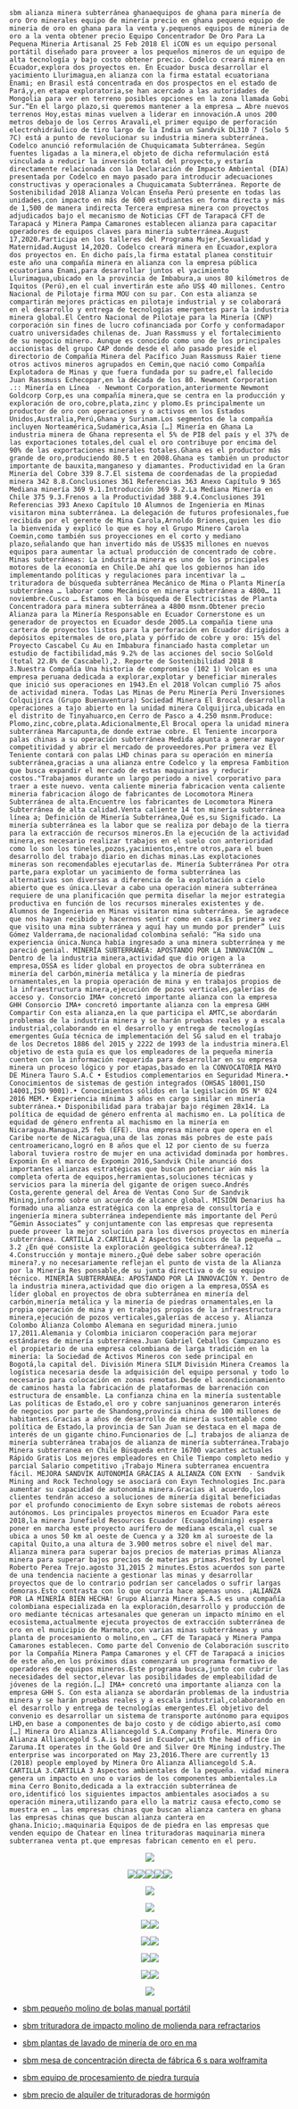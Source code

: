 
```
sbm alianza minera subterránea ghanaequipos de ghana para minería de oro Oro minerales equipo de minería precio en ghana pequeno equipo de mineria de oro en ghana para la venta y.pequenos equipos de mineria de oro a la venta obtener precio Equipo Concentrador De Oro Para La Pequena Mineria Artisanal 25 Feb 2018 El iCON es un equipo personal portátil diseñado para proveer a los pequeños mineros de un equipo de alta tecnología y bajo costo obtener precio. Codelco creará minera en Ecuador,explora dos proyectos en. En Ecuador busca desarrollar el yacimiento Llurimagua,en alianza con la firma estatal ecuatoriana Enami; en Brasil está concentrada en dos prospectos en el estado de Pará,y,en etapa exploratoria,se han acercado a las autoridades de Mongolia para ver en terreno posibles opciones en la zona llamada Gobi Sur.“En el largo plazo,si queremos mantener a la empresa … Abre nuevos terrenos Hoy,estas minas vuelven a liderar en innovación.A unos 200 metros debajo de los Cerros Aravali,el primer equipo de perforación electrohidráulico de tiro largo de la India un Sandvik DL310 7 (Solo 5 7C) está a punto de revolucionar su industria minera subterránea. Codelco anunció reformulación de Chuquicamata Subterránea. Según fuentes ligadas a la minera,el objeto de dicha reformulación está vinculada a reducir la inversión total del proyecto,y estaría directamente relacionada con la Declaración de Impacto Ambiental (DIA) presentada por Codelco en mayo pasado para introducir adecuaciones constructivas y operacionales a Chuquicamata Subterránea. Reporte de Sostenibilidad 2018 Alianza Volcan Enseña Perú presente en todas las unidades,con impacto en más de 600 estudiantes en forma directa y más de 1,500 de manera indirecta Tercera empresa minera con proyectos adjudicados bajo el mecanismo de Noticias CFT de Tarapacá CFT de Tarapacá y Minera Pampa Camarones establecen alianza para capacitar operadores de equipos claves para minería subterránea.August 17,2020.Participa en los talleres del Programa Mujer,Sexualidad y Maternidad.August 14,2020. Codelco creará minera en Ecuador,explora dos proyectos en. En dicho país,la firma estatal planea constituir este año una compañía minera en alianza con la empresa pública ecuatoriana Enami,para desarrollar juntos el yacimiento Llurimagua,ubicado en la provincia de Imbabura,a unos 80 kilómetros de Iquitos (Perú),en el cual invertirán este año US$ 40 millones. Centro Nacional de Pilotaje firma MOU con su par. Con esta alianza se compartirán mejores prácticas en pilotaje industrial y se colaborará en el desarrollo y entrega de tecnologías emergentes para la industria minera global.El Centro Nacional de Pilotaje para la Minería (CNP) corporación sin fines de lucro cofinanciada por Corfo y conformadapor cuatro universidades chilenas de. Juan Rassmuss y el fortalecimiento de su negocio minero. Aunque es conocido como uno de los principales accionistas del grupo CAP donde desde el año pasado preside el directorio de Compañía Minera del Pacífico Juan Rassmuss Raier tiene otros activos mineros agrupados en Cemin,que nació como Compañía Explotadora de Minas y que fuera fundada por su padre,el fallecido Juan Rassmuss Echecopar,en la década de los 80. Newmont Corporation .:: Minería en Línea  · Newmont Corporation,anteriormente Newmont Goldcorp Corp,es una compañía minera,que se centra en la producción y exploración de oro,cobre,plata,zinc y plomo.Es principalmente un productor de oro con operaciones y o activos en los Estados Unidos,Australia,Perú,Ghana y Surinam.Los segmentos de la compañía incluyen Norteamérica,Sudamérica,Asia […] Minería en Ghana La industria minera de Ghana representa el 5% de PIB del país y el 37% de las exportaciones totales,del cual el oro contribuye por encima del 90% de las exportaciones minerales totales.Ghana es el productor más grande de oro,produciendo 80.5 t en 2008.Ghana es también un productor importante de bauxita,manganeso y diamantes. Productividad en la Gran Minería del Cobre 339 8.7.El sistema de coordenadas de la propiedad minera 342 8.8.Conclusiones 361 Referencias 363 Anexo Capítulo 9 365 Mediana minería 369 9.1.Introducción 369 9.2.La Mediana Minería en Chile 375 9.3.Frenos a la Productividad 388 9.4.Conclusiones 391 Referencias 393 Anexo Capítulo 10 Alumnos de Ingenieria en Minas visitaron mina subterránea. La delegación de futuros profesionales,fue recibida por el gerente de Mina Carola,Arnoldo Briones,quien les dio la bienvenida y explicó lo que es hoy el Grupo Minero Carola Coemin,como también sus proyecciones en el corto y mediano plazo,señalando que han invertido más de US$35 millones en nuevos equipos para aumentar la actual producción de concentrado de cobre. Minas subterráneas: La industria minera es uno de los principales motores de la economía en Chile.De ahí que los gobiernos han ido implementando políticas y regulaciones para incentivar la … trituradora de búsqueda subterránea Mecánico de Mina o Planta Minería subterránea … laborar como Mecánico en minera subterránea a 4800… 11 noviembre.Cusco … Estamos en la búsqueda de Electricistas de Planta Concentradora para minera subterránea a 4800 msnm.Obtener precio Alianza para la Minería Responsable en Ecuador Cornerstone es un generador de proyectos en Ecuador desde 2005.La compañía tiene una cartera de proyectos listos para la perforación en Ecuador dirigidos a depósitos epitermales de oro,plata y pórfido de cobre y oro: 15% del Proyecto Cascabel Cu Au en Imbabura financiado hasta completar un estudio de factibilidad,más 9.2% de las acciones del socio SolGold (total 22.8% de Cascabel),2. Reporte de Sostenibilidad 2018 8 3.Nuestra Compañía Una historia de compromiso (102 1) Volcan es una empresa peruana dedicada a explorar,explotar y beneficiar minerales que inició sus operaciones en 1943.En el 2018 Volcan cumplió 75 años de actividad minera. Todas Las Minas de Peru Minería Perú Inversiones Colquijirca (Grupo Buenaventura) Sociedad Minera El Brocal desarrolla operaciones a tajo abierto en la unidad minera Colquijirca,ubicada en el distrito de Tinyahuarco,en Cerro de Pasco a 4.250 msnm.Produce: Plomo,zinc,cobre,plata.Adicionalmente,El Brocal opera la unidad minera subterránea Marcapunta,de donde extrae cobre. El Teniente incorpora palas chinas a su operación subterránea Medida apunta a generar mayor competitividad y abrir el mercado de proveedores.Por primera vez El Teniente contará con palas LHD chinas para su operación en minería subterránea,gracias a una alianza entre Codelco y la empresa Fambition que busca expandir el mercado de estas maquinarias y reducir costos."Trabajamos durante un largo periodo a nivel corporativo para traer a este nuevo. venta caliente mineria fabricacion venta caliente mineria fabricacion álogo de fabricantes de Locomotora Minera Subterránea de alta.Encuentre los fabricantes de Locomotora Minera Subterránea de alta calidad.Venta caliente 14 ton minería subterránea línea a; Definición de Minería Subterránea,Qué es,su Significado. La minería subterránea es la labor que se realiza por debajo de la tierra para la extracción de recursos mineros.En la ejecución de la actividad minera,es necesario realizar trabajos en el suelo con anterioridad como lo son los túneles,pozos,yacimientos,entre otros,para el buen desarrollo del trabajo diario en dichas minas.Las explotaciones mineras son recomendables ejecutarlas de. Minería Subterránea Por otra parte,para explotar un yacimiento de forma subterránea las alternativas son diversas a diferencia de la explotación a cielo abierto que es única.Llevar a cabo una operación minera subterránea requiere de una planificación que permita diseñar la mejor estrategia productiva en función de los recursos minerales existentes y de. Alumnos de Ingenieria en Minas visitaron mina subterránea. Se agradece que nos hayan recibido y hacernos sentir como en casa.Es primera vez que visito una mina subterránea y aquí hay un mundo por prender” Luis Gómez Valderrama,de nacionalidad colombina señaló: “Ha sido una experiencia única.Nunca había ingresado a una minera subterránea y me pareció genial. MINERÍA SUBTERRÁNEA: APOSTANDO POR LA INNOVACIÓN … Dentro de la industria minera,actividad que dio origen a la empresa,OSSA es líder global en proyectos de obra subterránea en minería del carbón,minería metálica y la minería de piedras ornamentales,en la propia operación de mina y en trabajos propios de la infraestructura minera,ejecución de pozos verticales,galerías de acceso y. Consorcio IMA+ concretó importante alianza con la empresa GHH Consorcio IMA+ concretó importante alianza con la empresa GHH Compartir Con esta alianza,en la que participa el AMTC,se abordarán problemas de la industria minera y se harán pruebas reales y a escala industrial,colaborando en el desarrollo y entrega de tecnologías emergentes Guía técnica de implementación del SG salud en el trabajo de los Decretos 1886 del 2015 y 2222 de 1993 de la industria minera.El objetivo de esta guía es que los empleadores de la pequeña minería cuenten con la información requerida para desarrollar en su empresa minera un proceso lógico y por etapas,basado en la CONVOCATORIA MAYO DE Minera Tauro S.A.C • Estudios complementarios en Seguridad Minera.• Conocimientos de sistemas de gestión integrados (OHSAS 18001,ISO 14001,ISO 9001).• Conocimientos sólidos en la Legislación DS N° 024 2016 MEM.• Experiencia mínima 3 años en cargo similar en minería subterránea.• Disponibilidad para trabajar bajo régimen 28x14. La política de equidad de género enfrenta al machismo en. La política de equidad de género enfrenta al machismo en la minería en Nicaragua.Managua,25 feb (EFE). Una empresa minera que opera en el Caribe norte de Nicaragua,una de las zonas más pobres de este país centroamericano,logró en 8 años que el 12 por ciento de su fuerza laboral tuviera rostro de mujer en una actividad dominada por hombres. Expomin En el marco de Expomin 2016,Sandvik Chile anunció dos importantes alianzas estratégicas que buscan potenciar aún más la completa oferta de equipos,herramientas,soluciones técnicas y servicios para la minería del gigante de origen sueco.Andrés Costa,gerente general del Área de Ventas Cono Sur de Sandvik Mining,informó sobre un acuerdo de alcance global. MISIÓN Denarius ha formado una alianza estratégica con la empresa de consultoría e ingeniería minera subterránea independiente más importante del Perú “Gemin Associates” y conjuntamente con las empresas que representa puede proveer la mejor solución para los diversos proyectos en minería subterránea. CARTILLA 2.CARTILLA 2 Aspectos técnicos de la pequeña … 3.2 ¿En qué consiste la exploración geológica subterránea?.12 4.Construcción y montaje minero.¿Qué debe saber sobre operación minera?.y no necesariamente reflejan el punto de vista de la Alianza por la Minería Res ponsable,de su junta directiva o de su equipo técnico. MINERÍA SUBTERRÁNEA: APOSTANDO POR LA INNOVACIÓN Y. Dentro de la industria minera,actividad que dio origen a la empresa,OSSA es líder global en proyectos de obra subterránea en minería del carbón,minería metálica y la minería de piedras ornamentales,en la propia operación de mina y en trabajos propios de la infraestructura minera,ejecución de pozos verticales,galerías de acceso y. Alianza Colombo Alianza Colombo Alemana en seguridad minera.junio 17,2011.Alemania y Colombia iniciaron cooperación para mejorar estándares de minería subterránea.Juan Gabriel Ceballos Campuzano es el propietario de una empresa colombiana de larga tradición en la minería: la Sociedad de Activos Mineros con sede principal en Bogotá,la capital del. División Minera SILM División Minera Creamos la logística necesaria desde la adquisición del equipo personal y todo lo necesario para colocación en zonas remotas.Desde el acondicionamiento de caminos hasta la fabricación de plataformas de barrenación con estructura de ensamble. La confianza china en la minería sustentable Las políticas de Estado,el oro y cobre sanjuaninos generaron interés de negocios por parte de Shandong,provincia china de 100 millones de habitantes.Gracias a años de desarrollo de minería sustentable como política de Estado,la provincia de San Juan se destaca en el mapa de interés de un gigante chino.Funcionarios de […] trabajos de alianza de minería subterránea trabajos de alianza de minería subterránea.Trabajo Minera subterranea en Chile Búsqueda entre 16700 vacantes actuales Rápido Gratis Los mejores empleadores en Chile Tiempo completo medio y parcial Salario competitivo ¡Trabajo Minera subterranea encuentra fácil. MEJORA SANDVIK AUTONOMÍA GRACIAS A ALIANZA CON EXYN  · Sandvik Mining and Rock Technology se asociará con Exyn Technologies Inc.para aumentar su capacidad de autonomía minera.Gracias al acuerdo,los clientes tendrán acceso a soluciones de minería digital beneficiadas por el profundo conocimiento de Exyn sobre sistemas de robots aéreos autónomos. Los principales proyectos mineros en Ecuador Para este 2018,la minera Junefield Resources Ecuador (Ecuagoldmining) espera poner en marcha este proyecto aurífero de mediana escala,el cual se ubica a unos 50 km al oeste de Cuenca y a 320 km al suroeste de la capital Quito,a una altura de 3.900 metros sobre el nivel del mar. Alianza minera para superar bajos precios de materias primas Alianza minera para superar bajos precios de materias primas.Posted by Leonel Roberto Perea Trejo.agosto 31,2015 2 minutes.Estos acuerdos son parte de una tendencia naciente a gestionar las minas y desarrollar proyectos que de lo contrario podrían ser cancelados o sufrir largas demoras.Esto contrasta con lo que ocurría hace apenas unos. ¡ALIANZA POR LA MINERÍA BIEN HECHA! Grupo Alianza Minera S.A.S es una compañía colombiana especializada en la exploración,desarrollo y producción de oro mediante técnicas artesanales que generan un impacto mínimo en el ecosistema,actualmente ejecuta proyectos de extracción subterránea de oro en el municipio de Marmato,con varias minas subterráneas y una planta de procesamiento o molino,en … CFT de Tarapacá y Minera Pampa Camarones establecen. Como parte del Convenio de Colaboración suscrito por la Compañía Minera Pampa Camarones y el CFT de Tarapacá a inicios de este año,en los próximos días comenzará un programa formativo de operadores de equipos mineros.Este programa busca,junto con cubrir las necesidades del sector,elevar las posibilidades de empleabilidad de jóvenes de la región.[…] IMA+ concretó una importante alianza con la empresa GHH S. Con esta alianza se abordarán problemas de la industria minera y se harán pruebas reales y a escala industrial,colaborando en el desarrollo y entrega de tecnologías emergentes.El objetivo del convenio es desarrollar un sistema de transporte autónomo para equipos LHD,en base a componentes de bajo costo y de código abierto,así como […] Minera Oro Alianza Alliancegold S.A.Company Profile. Minera Oro Alianza Alliancegold S.A.is based in Ecuador,with the head office in Zaruma.It operates in the Gold Ore and Silver Ore Mining industry.The enterprise was incorporated on May 23,2016.There are currently 13 (2018) people employed by Minera Oro Alianza Alliancegold S.A. CARTILLA 3.CARTILLA 3 Aspectos ambientales de la pequeña. vidad minera genera un impacto en uno o varios de los componentes ambientales.La mina Cerro Bonito,dedicada a la extracción subterránea de oro,identificó los siguientes impactos ambientales asociados a su operación minera,utilizando para ello la matriz causa efecto,como se muestra en … las empresas chinas que buscan alianza cantera en ghana las empresas chinas que buscan alianza cantera en ghana.Inicio;.maquinaria Equipos de de piedra en las empresas que venden equipo de Chatear en línea trituradoras maquinaria minera subterranea venta pt.que empresas fabrican cemento en el peru. 
```

<div align="center">

<a href="https://es-crusher.shibang-china.com/github&k=sbm+alianza+minera+subterr%C3%A1nea+ghana"><img src="https://static.shibang-china.com/es/crusher/logo.jpg"></a>

<a href="https://es-crusher.shibang-china.com/github&k=sbm+alianza+minera+subterr%C3%A1nea+ghana"><img src="https://static.shibang-china.com/es/crusher/index.jpg"></a><a href="https://es-crusher.shibang-china.com/material.htmlgithub&k=sbm+alianza+minera+subterr%C3%A1nea+ghana"><img src="https://static.shibang-china.com/es/crusher/material.jpg"></a><a href="https://es-crusher.shibang-china.com/application.htmlgithub&k=sbm+alianza+minera+subterr%C3%A1nea+ghana"><img src="https://static.shibang-china.com/es/crusher/application.jpg"></a><a href="https://es-crusher.shibang-china.com/aboutus.htmlgithub&k=sbm+alianza+minera+subterr%C3%A1nea+ghana"><img src="https://static.shibang-china.com/es/crusher/aboutus.jpg"></a><a href="https://es-crusher.shibang-china.com/contact.htmlgithub&k=sbm+alianza+minera+subterr%C3%A1nea+ghana"><img src="https://static.shibang-china.com/es/crusher/contact.jpg"></a>

<a href="https://es-crusher.shibang-china.com/github&k=sbm+alianza+minera+subterr%C3%A1nea+ghana"><img src="https://static.shibang-china.com/es/crusher/banner.jpg"></a>

<a href="https://swt.shibang-china.com/github&k=sbm+alianza+minera+subterr%C3%A1nea+ghana"><img src="https://static.shibang-china.com/es/crusher/text.jpg"></a>

<a href="https://swt.shibang-china.com/github&k=sbm+alianza+minera+subterr%C3%A1nea+ghana"><img src="https://static.shibang-china.com/es/crusher/chat.jpg"></a><a href="https://es-crusher.shibang-china.com/contact.htmlgithub&k=sbm+alianza+minera+subterr%C3%A1nea+ghana"><img src="https://static.shibang-china.com/es/crusher/message.jpg"></a>

<a href="https://es-crusher.shibang-china.com/products/pe.htmlgithub&k=sbm+alianza+minera+subterr%C3%A1nea+ghana"><img src="https://static.shibang-china.com/es/crusher/pe.jpg"></a><a href="https://es-crusher.shibang-china.com/products/pf.htmlgithub&k=sbm+alianza+minera+subterr%C3%A1nea+ghana"><img src="https://static.shibang-china.com/es/crusher/pf.jpg"></a>

<a href="https://es-crusher.shibang-china.com/products/hpt.htmlgithub&k=sbm+alianza+minera+subterr%C3%A1nea+ghana"><img src="https://static.shibang-china.com/es/crusher/hpt.jpg"></a><a href="https://es-crusher.shibang-china.com/products/vsi.htmlgithub&k=sbm+alianza+minera+subterr%C3%A1nea+ghana"><img src="https://static.shibang-china.com/es/crusher/vsi.jpg"></a>

<a href="https://es-crusher.shibang-china.com/products/klv.htmlgithub&k=sbm+alianza+minera+subterr%C3%A1nea+ghana"><img src="https://static.shibang-china.com/es/crusher/klv.jpg"></a><a href="https://es-crusher.shibang-china.com/products/portable.htmlgithub&k=sbm+alianza+minera+subterr%C3%A1nea+ghana"><img src="https://static.shibang-china.com/es/crusher/portable.jpg"></a>

<a href="https://swt.shibang-china.com/github&k=sbm+alianza+minera+subterr%C3%A1nea+ghana"><img src="https://static.shibang-china.com/es/crusher/case.jpg"></a>

</div>


* [sbm pequeño molino de bolas manual portátil](sbm%20peque%C3%B1o%20molino%20de%20bolas%20manual%20port%C3%A1til.md)

* [sbm trituradora de impacto molino de molienda para refractarios](sbm%20trituradora%20de%20impacto%20molino%20de%20molienda%20para%20refractarios.md)

* [sbm plantas de lavado de minería de oro en ma](sbm%20plantas%20de%20lavado%20de%20miner%C3%ADa%20de%20oro%20en%20ma.md)

* [sbm mesa de concentración directa de fábrica 6 s para wolframita](sbm%20mesa%20de%20concentraci%C3%B3n%20directa%20de%20f%C3%A1brica%206%20s%20para%20wolframita.md)

* [sbm equipo de procesamiento de piedra turquía](sbm%20equipo%20de%20procesamiento%20de%20piedra%20turqu%C3%ADa.md)

* [sbm precio de alquiler de trituradoras de hormigón](sbm%20precio%20de%20alquiler%20de%20trituradoras%20de%20hormig%C3%B3n.md)